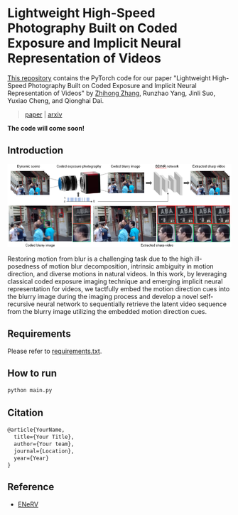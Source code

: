 
# Lightweight High-Speed Photography Built on Coded Exposure and Implicit Neural Representation of Videos

[This repository](https://github.com/zhihongz/BDINR) contains the PyTorch code for our paper "Lightweight High-Speed Photography Built on Coded Exposure and Implicit Neural Representation of Videos" by [Zhihong Zhang](https://zhihongz.github.io/), Runzhao Yang, Jinli Suo, Yuxiao Cheng, and Qionghai Dai.

> [paper]() | [arxiv]()

**The code will come soon!**


## Introduction

![](asset/BDINR.png)

Restoring motion from blur is a challenging task due to the high ill-posedness of motion blur decomposition, intrinsic ambiguity in motion direction, and diverse motions in natural videos. In this work, by leveraging classical coded exposure imaging technique and emerging implicit neural representation for videos, we tactfully embed the motion direction cues into the blurry image during the imaging process and develop a novel self-recursive neural network to sequentially retrieve the latent video sequence from the blurry image utilizing the embedded motion direction cues. 


## Requirements

Please refer to [requirements.txt](./requirements.txt).

## How to run

```bash
python main.py
```


## Citation

```
@article{YourName,
  title={Your Title},
  author={Your team},
  journal={Location},
  year={Year}
}
```

## Reference

- [ENeRV](https://github.com/kyleleey/E-NeRV)